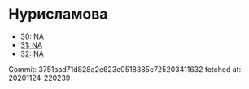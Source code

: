 # Нурисламова
- [30: NA](30.md)
- [31: NA](31.md)
- [32: NA](32.md)

Commit: 3751aad71d828a2e623c0518385c725203411632
 fetched at: 20201124-220239

